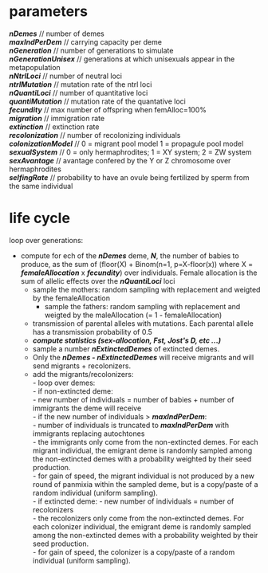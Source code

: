 # parameters  
***nDemes*** // number of demes  
***maxIndPerDem*** // carrying capacity per deme  
***nGeneration*** // number of generations to simulate  
***nGenerationUnisex***	// generations at which unisexuals appear in the metapopulation  
***nNtrlLoci*** // number of neutral loci  
***ntrlMutation*** // mutation rate of the ntrl loci  
***nQuantiLoci*** // number of quantitative loci  
***quantiMutation*** // mutation rate of the quantative loci  
***fecundity*** // max number of offspring when femAlloc=100%  
***migration*** // immigration rate  
***extinction*** // extinction rate  
***recolonization*** // number of recolonizing individuals  
***colonizationModel*** // 0 = migrant pool model 1 = propagule pool model  
***sexualSystem*** // 0 = only hermaphrodites; 1 = XY system; 2 = ZW system  
***sexAvantage*** // avantage confered by the Y or Z chromosome over hermaphrodites  
***selfingRate*** // probability to have an ovule being fertilized by sperm from the same individual  
  
# life cycle  
loop over generations:  
  - compute for ech of the ***nDemes*** deme, ***N***, the number of babies to produce, as the sum of (floor(X) + Binom(n=1, p=X-floor(x)) where X = ***femaleAllocation*** x ***fecundity***) over individuals. Female allocation is the sum of allelic effects over the ***nQuantiLoci*** loci  
    * sample the mothers:  random sampling with replacement and weigted by the femaleAllocation  
      + sample the fathers: random sampling with replacement and weigted by the maleAllocation (= 1 - femaleAllocation)  
     - transmission of parental alleles with mutations. Each parental allele has a transmission probability of 0.5  
     - __***compute statistics (sex-allocation, Fst, Jost's D, etc ...)***__
     - sample a number ***nExtinctedDemes*** of extincted demes.  
     - Only the ***nDemes - nExtinctedDemes*** will receive migrants and will send migrants + recolonizers.  
     - add the migrants/recolonizers:  
            - loop over demes:  
                   - if non-extincted deme:  
                          - new number of individuals = number of babies + number of immigrants the deme will receive  
                          - if the new number of individuals > ***maxIndPerDem***:  
                                 - number of individuals is truncated to ***maxIndPerDem*** with immigrants replacing autochtones  
                          - the immigrants only come from the non-extincted demes. For each migrant individual, the emigrant deme is randomly sampled among the non-extincted demes with a probability weighted by their seed production.  
                          - for gain of speed, the migrant individual is not produced by a new round of panmixia within the sampled deme, but is a copy/paste of a random individual (uniform sampling).  
                   - if extincted deme:
                          - new number of individuals = number of recolonizers  
                          - the recolonizers only come from the non-extincted demes. For each colonizer individual, the emigrant deme is randomly sampled among the non-extincted demes with a probability weighted by their seed production.  
                          - for gain of speed, the colonizer is a copy/paste of a random individual (uniform sampling).  

